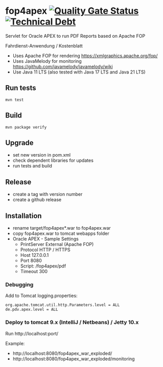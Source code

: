 # fop4apex [![Quality Gate Status](https://sonarcloud.io/api/project_badges/measure?project=omaster395464gh_fop4apex&metric=alert_status)](https://sonarcloud.io/summary/new_code?id=omaster395464gh_fop4apex)[![Technical Debt](https://sonarcloud.io/api/project_badges/measure?project=omaster395464gh_fop4apex&metric=sqale_index)](https://sonarcloud.io/summary/new_code?id=omaster395464gh_fop4apex)  

Servlet for Oracle APEX to run PDF Reports based on Apache FOP

Fahrdienst-Anwendung / Kostenblatt 

* Uses Apache FOP for rendering
https://xmlgraphics.apache.org/fop/
* Uses JavaMelody for monitoring
https://github.com/javamelody/javamelody/wiki
* Use Java 11 LTS (also tested with Java 17 LTS and Java 21 LTS)
 
## Run tests
`mvn test`

## Build
`mvn package verify`

## Upgrade
* set new version in pom.xml
* check dependent libraries for updates
* run tests and build

## Release
* create a tag with version number
* create a github release

## Installation
* rename target/fop4apex*.war to fop4apex.war
* copy fop4apex.war to tomcat webapps folder
* Oracle APEX - Sample Settings
  * PrintServer	External (Apache FOP)
  * Protocol	HTTP / HTTPS
  * Host	127.0.0.1
  * Port	8080
  * Script: /fop4apex/pdf
  * Timeout 300
### Debugging
Add to Tomcat logging.properties:
```
org.apache.tomcat.util.http.Parameters.level = ALL
de.pdv.apex.level = ALL
```

### Deploy to tomcat 9.x (IntelliJ / Netbeans) / Jetty 10.x
Run http://localhost:port/

Example:
* http://localhost:8080/fop4apex_war_exploded/
* http://localhost:8080/fop4apex_war_exploded/monitoring

